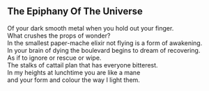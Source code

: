 The Epiphany Of The Universe
----------------------------
Of your dark smooth metal when you hold out your finger.  
What crushes the props of wonder?  
In the smallest paper-mache elixir not flying is a form of awakening.  
In your brain of dying the boulevard begins to dream of recovering.  
As if to ignore or rescue or wipe.  
The stalks of cattail plan that has everyone bitterest.  
In my heights at lunchtime you are like a mane  
and your form and colour the way I light them.  
